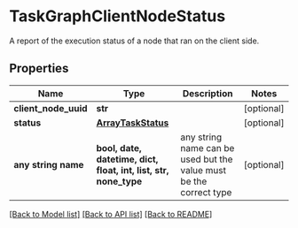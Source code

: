 # TaskGraphClientNodeStatus

A report of the execution status of a node that ran on the client side. 

## Properties
Name | Type | Description | Notes
------------ | ------------- | ------------- | -------------
**client_node_uuid** | **str** |  | [optional] 
**status** | [**ArrayTaskStatus**](ArrayTaskStatus.md) |  | [optional] 
**any string name** | **bool, date, datetime, dict, float, int, list, str, none_type** | any string name can be used but the value must be the correct type | [optional]

[[Back to Model list]](../README.md#documentation-for-models) [[Back to API list]](../README.md#documentation-for-api-endpoints) [[Back to README]](../README.md)



